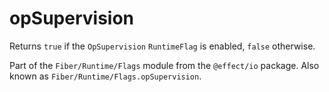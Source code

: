 # opSupervision

Returns `true` if the `OpSupervision` `RuntimeFlag` is enabled, `false`
otherwise.

Part of the `Fiber/Runtime/Flags` module from the `@effect/io` package. Also known as `Fiber/Runtime/Flags.opSupervision`.
